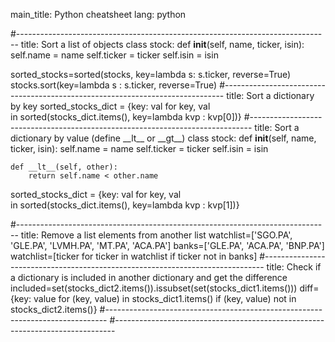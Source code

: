 main_title: Python cheatsheet
lang: python

#------------------------------------------------------------------------------
title: Sort a list of objects
class stock:
    def __init__(self, name, ticker, isin):
        self.name = name
        self.ticker = ticker
        self.isin = isin

sorted_stocks=sorted(stocks, key=lambda s: s.ticker, reverse=True)
stocks.sort(key=lambda s : s.ticker, reverse=True)
#------------------------------------------------------------------------------
title: Sort a dictionary by key
sorted_stocks_dict = {key: val for key, val     
    in sorted(stocks_dict.items(), key=lambda kvp : kvp[0])}
#------------------------------------------------------------------------------
title: Sort a dictionary by value (define \_\_lt\_\_ or \_\_gt\_\_)
class stock:
    def __init__(self, name, ticker, isin):
        self.name = name
        self.ticker = ticker
        self.isin = isin

    def __lt__(self, other):
        return self.name < other.name

sorted_stocks_dict = {key: val for key, val     
    in sorted(stocks_dict.items(), key=lambda kvp : kvp[1])}

#------------------------------------------------------------------------------
title: Remove a list elements from another list
watchlist=['SGO.PA', 'GLE.PA', 'LVMH.PA', 'MT.PA', 'ACA.PA']
banks=['GLE.PA', 'ACA.PA', 'BNP.PA']
watchlist=[ticker for ticker in watchlist if ticker not in banks]
#------------------------------------------------------------------------------
title: Check if a dictionary is included in another dictionary and get the difference
included=set(stocks_dict2.items()).issubset(set(stocks_dict1.items()))
diff={key: value for (key, value) in stocks_dict1.items() 
    if (key, value) not in stocks_dict2.items()}
#------------------------------------------------------------------------------
#------------------------------------------------------------------------------
